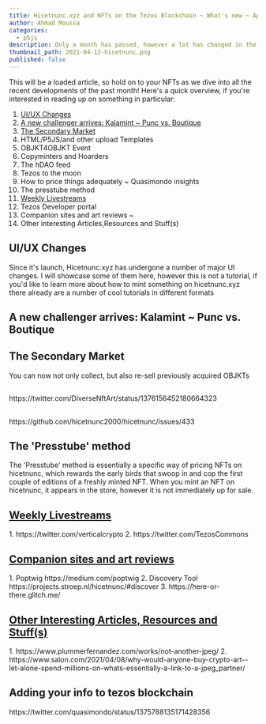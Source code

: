 ```yaml
---
title: Hicetnunc.xyz and NFTs on the Tezos Blockchain ~ What's new ~ April 2021 Mega Update
author: Ahmad Moussa
categories:
  - p5js
description: Only a month has passed, however a lot has changed in the Tezos NFT world. Hicetnunc.xyz has become a lot slicker since it's launch roughly 2 months ago.
thumbnail_path: 2021-04-12-hicetnunc.png
published: false
---
```


This will be a loaded article, so hold on to your NFTs as we dive into all the recent developments of the past month! Here's a quick overview, if you're interested in reading up on something in particular:

1. <a href='#UI'>UI/UX Changes</a>
2. <a href='#Kalamint'>A new challenger arrives: Kalamint ~ Punc vs. Boutique</a>
3. <a href='#Secondary'>The Secondary Market</a>
4. HTML/P5JS/and other upload Templates
5. OBJKT4OBJKT Event
6. Copyminters and Hoarders
7. The hDAO feed
8. Tezos to the moon
9. How to price things adequately ~ Quasimondo insights
10. The presstube method
11. <a href='#Livestream'>Weekly Livestreams</a>
12. Tezos Developer portal
13. Companion sites and art reviews ~ 
14. Other interesting Articles,Resources and Stuff(s)


<h2><a name='UI'>UI/UX Changes</a></h2>
Since it's launch, Hicetnunc.xyz has undergone a number of major UI changes. I will showcase some of them here, however this is not a tutorial, if you'd like to learn more about how to mint something on hicetnunc.xyz there already are a number of cool tutorials in different formats

<h2><a name='Kalamint'>A new challenger arrives: Kalamint ~ Punc vs. Boutique</a></h2>


<h2><a name='Secondary'>The Secondary Market</a></h2>
<p>You can now not only collect, but also re-sell previously acquired OBJKTs</p>

<h2><a name='OBJKT4OBJKT'></a></h2>
https://twitter.com/DiverseNftArt/status/1376156452180664323

<h2><a name='Copyminters'></a></h2>
https://github.com/hicetnunc2000/hicetnunc/issues/433



<h2><a name='Presstube'>The 'Presstube' method</a></h2>
The 'Presstube' method is essentially a specific way of pricing NFTs on hicetnunc, which rewards the early birds that swoop in and cop the first couple of editions of a freshly minted NFT. When you mint an NFT on hicetnunc, it appears in the store, however it is not immediately up for sale.

<h2><a href='Livestream'>Weekly Livestreams</a></h2>
1. https://twitter.com/verticalcrypto
2. https://twitter.com/TezosCommons

<h2><a href='Companion'>Companion sites and art reviews</a></h2>
1. Poptwig https://medium.com/poptwig
2. Discovery Tool https://projects.stroep.nl/hicetnunc/#discover
3. https://here-or-there.glitch.me/


<h2><a href='Other'>Other Interesting Articles, Resources and Stuff(s)</a></h2>
1. https://www.plummerfernandez.com/works/not-another-jpeg/
2. https://www.salon.com/2021/04/08/why-would-anyone-buy-crypto-art--let-alone-spend-millions-on-whats-essentially-a-link-to-a-jpeg_partner/


<h2>Adding your info to tezos blockchain</h2>
https://twitter.com/quasimondo/status/1375788135171428356
